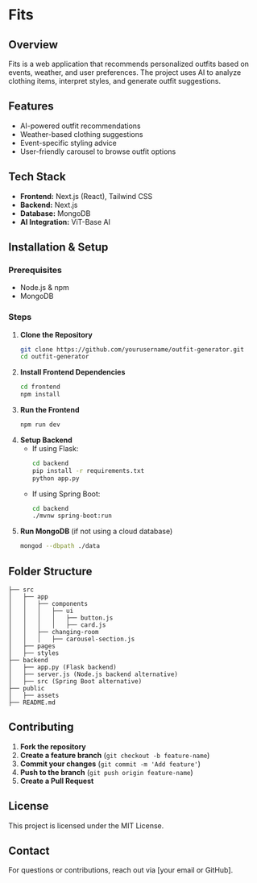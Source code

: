 # Fits

## Overview
Fits is a web application that recommends personalized outfits based on events, weather, and user preferences. The project uses AI to analyze clothing items, interpret styles, and generate outfit suggestions.

## Features
- AI-powered outfit recommendations
- Weather-based clothing suggestions
- Event-specific styling advice
- User-friendly carousel to browse outfit options

## Tech Stack
- **Frontend:** Next.js (React), Tailwind CSS
- **Backend:** Next.js
- **Database:** MongoDB
- **AI Integration:** ViT-Base AI

## Installation & Setup
### Prerequisites
- Node.js & npm
- MongoDB

### Steps
1. **Clone the Repository**
   ```sh
   git clone https://github.com/yourusername/outfit-generator.git
   cd outfit-generator
   ```
2. **Install Frontend Dependencies**
   ```sh
   cd frontend
   npm install
   ```
3. **Run the Frontend**
   ```sh
   npm run dev
   ```
4. **Setup Backend**
   - If using Flask:
     ```sh
     cd backend
     pip install -r requirements.txt
     python app.py
     ```
   - If using Spring Boot:
     ```sh
     cd backend
     ./mvnw spring-boot:run
     ```
5. **Run MongoDB** (if not using a cloud database)
   ```sh
   mongod --dbpath ./data
   ```

## Folder Structure
```
├── src
│   ├── app
│   │   ├── components
│   │   │   ├── ui
│   │   │   │   ├── button.js
│   │   │   │   ├── card.js
│   │   ├── changing-room
│   │   │   ├── carousel-section.js
│   ├── pages
│   ├── styles
├── backend
│   ├── app.py (Flask backend)
│   ├── server.js (Node.js backend alternative)
│   ├── src (Spring Boot alternative)
├── public
│   ├── assets
├── README.md
```

## Contributing
1. **Fork the repository**
2. **Create a feature branch** (`git checkout -b feature-name`)
3. **Commit your changes** (`git commit -m 'Add feature'`)
4. **Push to the branch** (`git push origin feature-name`)
5. **Create a Pull Request**

## License
This project is licensed under the MIT License.

## Contact
For questions or contributions, reach out via [your email or GitHub].

